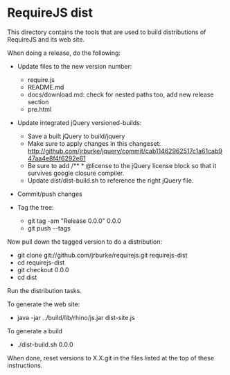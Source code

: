 # RequireJS dist

This directory contains the tools that are used to build distributions of RequireJS and its web site.

When doing a release, do the following:

* Update files to the new version number:
    * require.js
    * README.md
    * docs/download.md: check for nested paths too, add new release section
    * pre.html
* Update integrated jQuery versioned-builds:
    * Save a built jQuery to build/jquery
    * Make sure to apply changes in this changeset: http://github.com/jrburke/jquery/commit/cab11462962517c1a61cab947aa4e8f4f6292e61
    * Be sure to add /** * @license to the jQuery license block so that it survives google closure compiler.
    * Update dist/dist-build.sh to reference the right jQuery file.
* Commit/push changes

* Tag the tree:
    * git tag -am "Release 0.0.0" 0.0.0
    * git push --tags

Now pull down the tagged version to do a distribution:

* git clone git://github.com/jrburke/requirejs.git requirejs-dist
* cd requirejs-dist
* git checkout 0.0.0
* cd dist

Run the distribution tasks.

To generate the web site:

* java -jar ../build/lib/rhino/js.jar dist-site.js

To generate a build

* ./dist-build.sh 0.0.0

When done, reset versions to X.X.git in the files listed at the top of these instructions.
